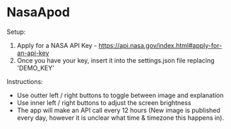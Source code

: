 # NasaApod

Setup:
1. Apply for a NASA API Key - https://api.nasa.gov/index.html#apply-for-an-api-key
2. Once you have your key, insert it into the settings.json file replacing 'DEMO_KEY' 

Instructions:
* Use outter left / right buttons to toggle between image and explanation
* Use inner left / right buttons to adjust the screen brightness
* The app will make an API call every 12 hours (New image is published every day, however it is unclear what time & timezone this happens in).
